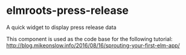 # elmroots-press-release
A quick widget to display press release data

This component is used as the code base for the following tutorial: http://blog.mikeonslow.info/2016/08/16/sprouting-your-first-elm-app/
